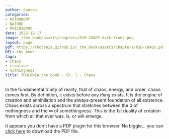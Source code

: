 ```yaml
---
author: duncan
categories:
- ASTRONOMY
- NATURE
- PHILOSOPHY
date: 2022-12-17
image: /the_book/assets/chapters/010-CHAOS-dark-trans.png
layout: page
pdf: https://tholonia.github.io/_the_book/assets/chapters/010-CHAOS.pdf
DEL: the_book
tags:
- chaos
- creation
- nothingness
title: THOLONIA the book - Ch. 1 - Chaos
---
```


In the fundamental trinity of reality, that of chaos, energy, and order, chaos comes first.  By definition, it exists before any *thing* exists.  It is the engine of creation and annihilation and the always-present foundation of all existence.  Chaos exists across a spectrum that stretches between the 0 of nothingness and the ∞ of somethingness.  This is the 1st duality of creation from which all that ever was, is, or will emerge.
<!--more-->

<object data='{{ page.pdf }}#zoom=100%' width='100%' height='1000' type='application/pdf'><p>It appears you don't have a PDF plugin for this browser. No biggie... you can <a href='{{ page.pdf }}'> click here</a> to download the PDF file.</p></object>
